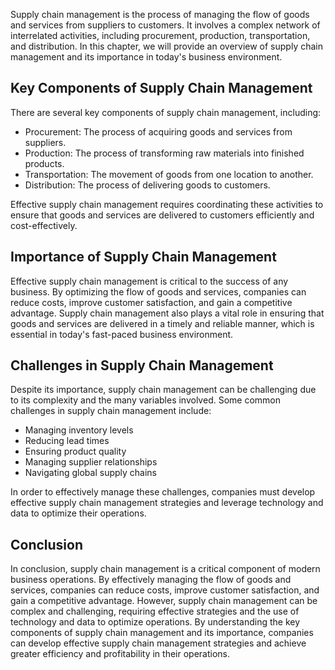 
Supply chain management is the process of managing the flow of goods and services from suppliers to customers. It involves a complex network of interrelated activities, including procurement, production, transportation, and distribution. In this chapter, we will provide an overview of supply chain management and its importance in today's business environment.

Key Components of Supply Chain Management
-----------------------------------------

There are several key components of supply chain management, including:

* Procurement: The process of acquiring goods and services from suppliers.
* Production: The process of transforming raw materials into finished products.
* Transportation: The movement of goods from one location to another.
* Distribution: The process of delivering goods to customers.

Effective supply chain management requires coordinating these activities to ensure that goods and services are delivered to customers efficiently and cost-effectively.

Importance of Supply Chain Management
-------------------------------------

Effective supply chain management is critical to the success of any business. By optimizing the flow of goods and services, companies can reduce costs, improve customer satisfaction, and gain a competitive advantage. Supply chain management also plays a vital role in ensuring that goods and services are delivered in a timely and reliable manner, which is essential in today's fast-paced business environment.

Challenges in Supply Chain Management
-------------------------------------

Despite its importance, supply chain management can be challenging due to its complexity and the many variables involved. Some common challenges in supply chain management include:

* Managing inventory levels
* Reducing lead times
* Ensuring product quality
* Managing supplier relationships
* Navigating global supply chains

In order to effectively manage these challenges, companies must develop effective supply chain management strategies and leverage technology and data to optimize their operations.

Conclusion
----------

In conclusion, supply chain management is a critical component of modern business operations. By effectively managing the flow of goods and services, companies can reduce costs, improve customer satisfaction, and gain a competitive advantage. However, supply chain management can be complex and challenging, requiring effective strategies and the use of technology and data to optimize operations. By understanding the key components of supply chain management and its importance, companies can develop effective supply chain management strategies and achieve greater efficiency and profitability in their operations.
